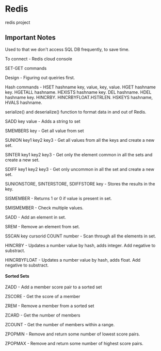 # Redis
redis project

## Important Notes
Used to that we don't access SQL DB frequently, to save time.

To connect - Redis cloud console

SET-GET commands

Design - Figuring out queiries first.

Hash commands - HSET hashname key, value, key, value. HGET hashname key. HGETALL hashname. HEXISTS hashname key. DEL hashname. HDEL hashname key. HINCRBY. HINCRBYFLOAT.HSTRLEN. HSKEYS hashname, HVALS hashname.

serialize() and deserialize() function to format data in and out of Redis.

SADD key value - Adds a string to set

SMEMBERS key - Get all value from set

SUNION key1 key2 key3 - Get all values from all the keys and create a new set.

SINTER key1 key2 key3 - Get only the element common in all the sets and create a new set.

SDIFF key1 key2 key3 - Get only uncommon in all the set and create a new set.

SUNIONSTORE, SINTERSTORE, SDIFFSTORE key - Stores the results in the key.

SISMEMBER - Returns 1 or 0 if value is present in set.

SMISMEMBER - Check multiple values.

SADD - Add an element in set.

SREM - Remove an element from set.

SSCAN key cursorid COUNT number - Scan through all the elements in set.

HINCRBY - Updates a number value by hash, adds integer. Add negative to substract.

HINCRBYFLOAT - Updates a number value by hash, adds float. Add negative to substract.

#### Sorted Sets
ZADD - Add a member score pair to a sorted set

ZSCORE - Get the score of a member

ZREM - Remove a member from a sorted set

ZCARD - Get the number of members

ZCOUNT - Get the number of members within a range.

ZPOPMIN - Remove and return some number of lowest score pairs.

ZPOPMAX - Remove and return some number of highest score pairs.

